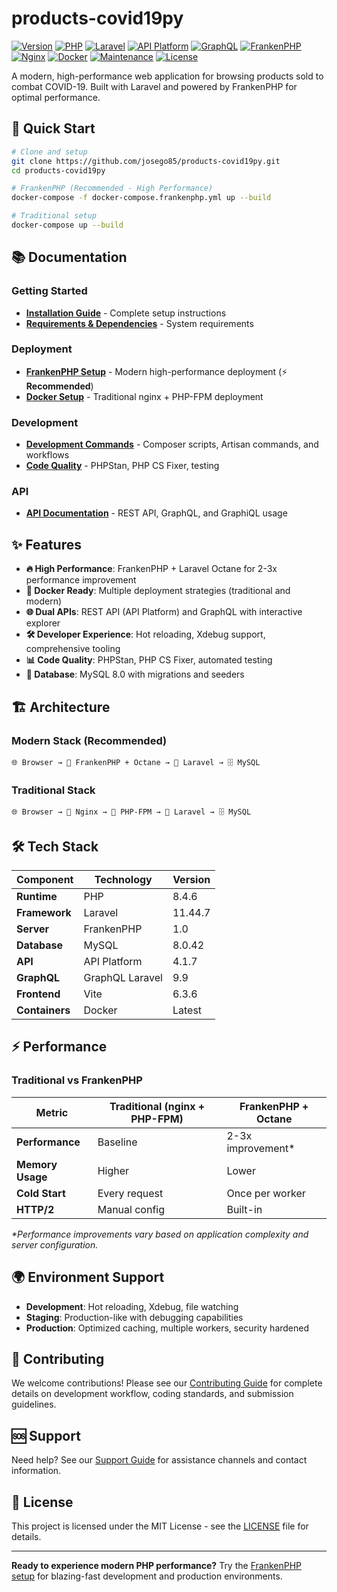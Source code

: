 # products-covid19py

[![Version](https://img.shields.io/badge/version-1.7.0-blue.svg)](https://github.com/josego85/products-covid19py)
[![PHP](https://img.shields.io/badge/PHP-8.4.6-777BB4?style=flat-square&logo=php)](https://php.net)
[![Laravel](https://img.shields.io/badge/Laravel-v11.44.7-FF2D20?style=flat-square&logo=laravel)](https://laravel.com)
[![API Platform](https://img.shields.io/badge/API%20Platform-4.1.7-38A9B4?style=flat-square&logo=api-platform)](https://api-platform.com)
[![GraphQL](https://img.shields.io/badge/GraphQL-16.8.1-E10098?style=flat-square&logo=graphql)](https://graphql.org)
[![FrankenPHP](https://img.shields.io/badge/FrankenPHP-1.0-00ADD8?style=flat-square&logo=go)](https://frankenphp.dev)
[![Nginx](https://img.shields.io/badge/Nginx-1.28-009639?style=flat-square&logo=nginx&logoColor=white)](https://nginx.org)
[![Docker](https://img.shields.io/badge/Docker-20.10.21-2496ED?style=flat-square&logo=docker&logoColor=white)](https://www.docker.com)
[![Maintenance](https://img.shields.io/badge/Maintained%3F-yes-green.svg?style=flat-square)](https://github.com/josego85/products-covid19py/graphs/commit-activity)
[![License](https://img.shields.io/badge/License-MIT-yellow.svg?style=flat-square)](https://opensource.org/licenses/MIT)

A modern, high-performance web application for browsing products sold to combat COVID-19. Built with Laravel and powered by FrankenPHP for optimal performance.

## 🚀 Quick Start

```bash
# Clone and setup
git clone https://github.com/josego85/products-covid19py.git
cd products-covid19py

# FrankenPHP (Recommended - High Performance)
docker-compose -f docker-compose.frankenphp.yml up --build

# Traditional setup
docker-compose up --build
```

## 📚 Documentation

### Getting Started
- **[Installation Guide](docs/getting-started/installation.md)** - Complete setup instructions
- **[Requirements & Dependencies](docs/getting-started/installation.md#prerequisites)** - System requirements

### Deployment
- **[FrankenPHP Setup](docs/deployment/frankenphp.md)** - Modern high-performance deployment (⚡ **Recommended**)
- **[Docker Setup](docs/deployment/docker.md)** - Traditional nginx + PHP-FPM deployment

### Development
- **[Development Commands](docs/development/commands.md)** - Composer scripts, Artisan commands, and workflows
- **[Code Quality](docs/development/commands.md#code-quality-tools)** - PHPStan, PHP CS Fixer, testing

### API
- **[API Documentation](docs/api/README.md)** - REST API, GraphQL, and GraphiQL usage

## ✨ Features

- **🔥 High Performance**: FrankenPHP + Laravel Octane for 2-3x performance improvement
- **🐳 Docker Ready**: Multiple deployment strategies (traditional and modern)
- **🌐 Dual APIs**: REST API (API Platform) and GraphQL with interactive explorer
- **🛠️ Developer Experience**: Hot reloading, Xdebug support, comprehensive tooling
- **📊 Code Quality**: PHPStan, PHP CS Fixer, automated testing
- **💾 Database**: MySQL 8.0 with migrations and seeders

## 🏗️ Architecture

### Modern Stack (Recommended)
```
🌐 Browser → 🚀 FrankenPHP + Octane → 🎯 Laravel → 🗄️ MySQL
```

### Traditional Stack
```
🌐 Browser → 🔧 Nginx → 🐘 PHP-FPM → 🎯 Laravel → 🗄️ MySQL
```

## 🛠️ Tech Stack

| Component | Technology | Version |
|-----------|------------|---------|
| **Runtime** | PHP | 8.4.6 |
| **Framework** | Laravel | 11.44.7 |
| **Server** | FrankenPHP | 1.0 |
| **Database** | MySQL | 8.0.42 |
| **API** | API Platform | 4.1.7 |
| **GraphQL** | GraphQL Laravel | 9.9 |
| **Frontend** | Vite | 6.3.6 |
| **Containers** | Docker | Latest |

## ⚡ Performance

### Traditional vs FrankenPHP

| Metric | Traditional (nginx + PHP-FPM) | FrankenPHP + Octane |
|--------|-------------------------------|-------------------|
| **Performance** | Baseline | 2-3x improvement* |
| **Memory Usage** | Higher | Lower |
| **Cold Start** | Every request | Once per worker |
| **HTTP/2** | Manual config | Built-in |

_*Performance improvements vary based on application complexity and server configuration._

## 🌍 Environment Support

- **Development**: Hot reloading, Xdebug, file watching
- **Staging**: Production-like with debugging capabilities
- **Production**: Optimized caching, multiple workers, security hardened

## 🤝 Contributing

We welcome contributions! Please see our [Contributing Guide](docs/CONTRIBUTING.md) for complete details on development workflow, coding standards, and submission guidelines.

## 🆘 Support

Need help? See our [Support Guide](docs/SUPPORT.md) for assistance channels and contact information.

## 📄 License

This project is licensed under the MIT License - see the [LICENSE](LICENSE) file for details.

---

**Ready to experience modern PHP performance?** Try the [FrankenPHP setup](docs/deployment/frankenphp.md) for blazing-fast development and production environments.
